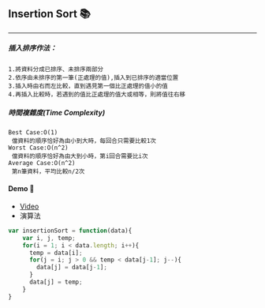 ## Insertion Sort :books:
---
##### 插入排序作法： 
    1.將資料分成已排序、未排序兩部分  
    2.依序由未排序的第一筆(正處理的值),插入到已排序的適當位置
    3.插入時由右而左比較，直到遇見第一個比正處理的值小的值
    4.再插入比較時，若遇到的值比正處理的值大或相等，則將值往右移
##### 時間複雜度(Time Complexity)
    Best Case:O(1)
     儅資料的順序恰好為由小到大時，每回合只需要比較1次
    Worst Case:O(n^2)
     儅資料的順序恰好為由大到小時，第i回合需要比i次
    Average Case:O(n^2)
     第n筆資料，平均比較n/2次
#### Demo :wave:
  - [Video](http://notepad.yehyeh.net/Content/Algorithm/Sort/Insertion/1.php)
  - 演算法
  ```js
  var insertionSort = function(data){
      var i, j, temp;
      for(i = 1; i < data.length; i++){
        temp = data[i];
        for(j = i; j > 0 && temp < data[j-1]; j--){
          data[j] = data[j-1];
        }
        data[j] = temp;
      }
  }
  ```
